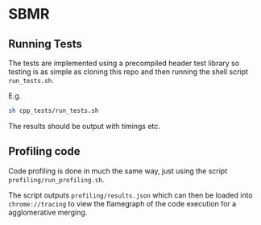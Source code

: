 # SBMR

## Running Tests

The tests are implemented using a precompiled header test library so testing 
is as simple as cloning this repo and then running the shell script `run_tests.sh`.

E.g. 

```bash
sh cpp_tests/run_tests.sh
```

The results should be output with timings etc. 

## Profiling code

Code profiling is done in much the same way, just using the script `profiling/run_profiling.sh`. 

The script outputs `profiling/results.json` which can then be loaded into 
`chrome://tracing` to view the flamegraph of the code execution for a agglomerative
merging. 